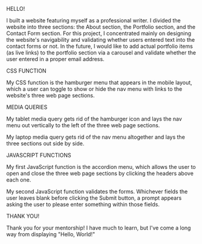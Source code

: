 HELLO!

I built a website featuring myself as a professional writer. I divided the website into three sections: the About section, the Portfolio section, and the Contact Form section. For this project, I concentrated mainly on designing the website's navigability and validating whether users entered text into the contact forms or not. In the future, I would like to add actual portfolio items (as live links) to the portfolio section via a carousel and validate whether the user entered in a proper email address.

CSS FUNCTION

My CSS function is the hamburger menu that appears in the mobile layout, which a user can toggle to show or hide the nav menu with links to the website's three web page sections.

MEDIA QUERIES

My tablet media query gets rid of the hamburger icon and lays the nav menu out vertically to the left of the three web page sections.

My laptop media query gets rid of the nav menu altogether and lays the three sections out side by side.

JAVASCRIPT FUNCTIONS

My first JavaScript function is the accordion menu, which allows the user to open and close the three web page sections by clicking the headers above each one.

My second JavaScript function validates the forms. Whichever fields the user leaves blank before clicking the Submit button, a prompt appears asking the user to please enter something within those fields.

THANK YOU!

Thank you for your mentorship! I have much to learn, but I've come a long way from displaying "Hello, World!"